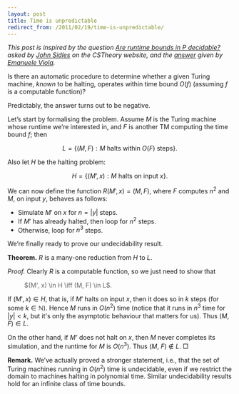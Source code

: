 ```yaml
---
layout: post
title: Time is unpredictable
redirect_from: /2011/02/19/time-is-unpredictable/
---
```


<em>This post is inspired by the question <a href="http://cstheory.stackexchange.com/q/5004/182">Are runtime bounds in P decidable?</a> asked by <a href="http://www.mrfm.org/">John Sidles</a> on the CSTheory website, and the <a href="http://cstheory.stackexchange.com/questions/5004/are-runtime-bounds-in-p-decidable-answer-no/5006#5006">answer</a> given by <a href="http://www.ccs.neu.edu/home/viola/">Emanuele Viola</a>.</em>

Is there an automatic procedure to determine whether a given Turing machine, <em>known</em> to be halting, operates within time bound $O(f)$ (assuming $f$ is a computable function)?

Predictably, the answer turns out to be negative.

Let’s start by formalising the problem. Assume $M$ is the Turing machine whose runtime we’re interested in, and $F$ is another TM computing the time bound $f$; then

$$L = \{(M, F) : M \text{ halts within } O(F) \text{ steps} \}.$$

Also let <em>H</em> be the halting problem:

$$H = \{(M’, x) : M \text{ halts on input } x \}.$$

We can now define the function $R(M’, x) = (M, F)$, where $F$ computes $n^2$ and $M$, on input $y$, behaves as follows:

- Simulate $M'$ on $x$ for $n = |y|$ steps.
- If $M'$ has already halted, then loop for $n^2$ steps.
- Otherwise, loop for $n^3$ steps.

We’re finally ready to prove our undecidability result.

<strong>Theorem.</strong> $R$ is a many-one reduction from $H$ to $L$.

<em>Proof.</em> Clearly $R$ is a computable function, so we just need to show that
<blockquote style="border:none;font-style:normal;">
$(M', x) \in H \iff (M, F) \in L$.
</blockquote>

If  $(M', x) \in H$, that is, if $M'$ halts on input $x$, then it does so in $k$ steps (for some $k \in \mathbb{N}$). Hence $M$ runs in $O(n^2)$ time (notice that it runs in $n^3$ time for $|y| < k$, but it's only the asymptotic behaviour that matters for us). Thus $(M, F) \in L$.

On the other hand, if <em>M’</em> does not halt on <em>x</em>, then <em>M</em> never completes its simulation, and the runtime for <em>M</em> is <em>O</em>(<em>n</em><sup>3</sup>). Thus (<em>M</em>, <em>F</em>) &notin; <em>L</em>. □

<strong>Remark.</strong> We’ve actually proved a stronger statement, i.e., that the set of Turing machines running in <em>O</em>(<em>n</em><sup>2</sup>) time is undecidable, even if we restrict the domain to machines halting in polynomial time. Similar undecidability results hold for an infinite class of time bounds.
